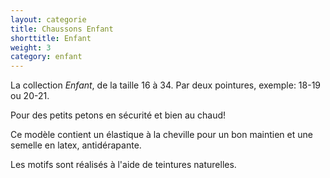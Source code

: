 ```yaml
---
layout: categorie
title: Chaussons Enfant
shorttitle: Enfant
weight: 3
category: enfant
---
```


La collection *Enfant*, de la taille 16 à 34.
Par deux pointures, exemple: 18-19 ou 20-21. 

Pour des petits petons en sécurité et bien au chaud!

Ce modèle contient un élastique à la cheville pour un bon maintien et une semelle en latex, antidérapante.

Les motifs sont réalisés à l'aide de teintures naturelles.
 